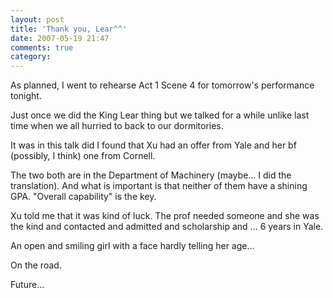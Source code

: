 ```yaml
---
layout: post
title: 'Thank you, Lear^^'
date: 2007-05-19 21:47
comments: true
category: 
---
```

    

As planned, I went to rehearse Act 1 Scene 4 for tomorrow's performance tonight.  

Just once we did the King Lear thing but we talked for a while unlike last time when we all hurried to back to our dormitories.  

It was in this talk did I found that Xu had an offer from Yale and her bf (possibly, I think) one from Cornell.  

The two both are in the Department of Machinery (maybe... I did the translation). And what is important is that neither of them have a shining GPA. "Overall capability" is the key.  

Xu told me that it was kind of luck. The prof needed someone and she was the kind and contacted and admitted and scholarship and ... 6 years in Yale.  

An open and smiling girl with a face hardly telling her age...  

On the road.  
  
Future...  


